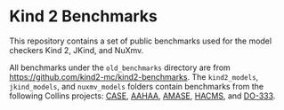 # Kind 2 Benchmarks
This repository contains a set of public benchmarks used for the model
checkers Kind 2, JKind, and NuXmv.

All benchmarks under the `old_benchmarks` directory are from https://github.com/kind2-mc/kind2-benchmarks. The `kind2_models`, `jkind_models`, and `nuxmv_models` 
folders contain benchmarks from the following Collins projects:
[CASE](http://loonwerks.com/projects/case.html),
[AAHAA](http://loonwerks.com/projects/aahaa.html),
[AMASE](http://loonwerks.com/projects/amase.html),
[HACMS](http://loonwerks.com/projects/hacms.html), and
[DO-333](http://loonwerks.com/projects/do333.html).